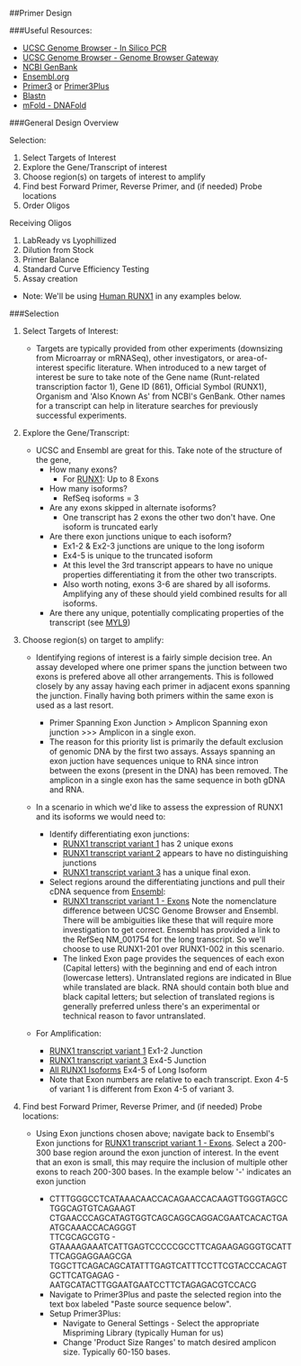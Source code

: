 ##Primer Design


###Useful Resources:
* [UCSC Genome Browser - In Silico PCR](http://genome.ucsc.edu/cgi-bin/hgPcr?command=start "InSilicoPCR")
* [UCSC Genome Browser - Genome Browser Gateway](http://genome.ucsc.edu/cgi-bin/hgGateway?hgsid=400136405_nE61bEUVeZ7ZJkeTyG8GUBj5aUeZ "Genome Browser")
* [NCBI GenBank](http://www.ncbi.nlm.nih.gov/genbank/ "GenBank")
* [Ensembl.org](http://useast.ensembl.org/index.html "Ensembl")
* [Primer3](http://bioinfo.ut.ee/primer3/ "Primer3Web") or [Primer3Plus](http://www.bioinformatics.nl/cgi-bin/primer3plus/primer3plus.cgi/ "P3Plus")
* [Blastn](http://blast.ncbi.nlm.nih.gov/blast/Blast.cgi?PROGRAM=blastn&PAGE_TYPE=BlastSearch&LINK_LOC=blasthome "Blast")
* [mFold - DNAFold](http://mfold.rna.albany.edu/?q=mfold/dna-folding-form "DNA Fold")

###General Design Overview

Selection:

1. Select Targets of Interest
2. Explore the Gene/Transcript of interest
3. Choose region(s) on targets of interest to amplify
4. Find best Forward Primer, Reverse Primer, and (if needed) Probe locations
5. Order Oligos

Receiving Oligos

1. LabReady vs Lyophillized 
2. Dilution from Stock
3. Primer Balance
4. Standard Curve Efficiency Testing 
5. Assay creation

* Note: We'll be using [Human RUNX1](http://www.ncbi.nlm.nih.gov/gene/861 "RUNX1") in any examples below.

###Selection

1. Select Targets of Interest:
	* Targets are typically provided from other experiments (downsizing from Microarray or mRNASeq), other investigators, or area-of-interest specific literature.  When introduced to a new target of interest be sure to take note of the Gene name (Runt-related transcription factor 1), Gene ID (861), Official Symbol (RUNX1), Organism and 'Also Known As' from NCBI's GenBank.  Other names for a transcript can help in literature searches for previously successful experiments.
	
2. Explore the Gene/Transcript:  
	* UCSC and Ensembl are great for this.  Take note of the structure of the gene, 
		* How many exons?
			- For [RUNX1](http://genome.ucsc.edu/cgi-bin/hgTracks?db=hg19&position=chr21%3A36054043-36508047&hgsid=400289563_IQQWwCeeSlqllGDWh7dsybaGOKZm "RUNX1"): Up to 8 Exons
		* How many isoforms?  
			- RefSeq isoforms = 3
		* Are any exons skipped in alternate isoforms?  
			- One transcript has 2 exons the other two don't have.  One isoform is truncated early
		* Are there exon junctions unique to each isoform?
			- Ex1-2 & Ex2-3 junctions are unique to the long isoform
			- Ex4-5 is unique to the truncated isoform
			- At this level the 3rd transcript appears to have no unique properties differentiating it from the other two transcripts.
			- Also worth noting, exons 3-6 are shared by all isoforms.  Amplifying any of these should yield combined results for all isoforms.
		* Are there any unique, potentially complicating properties of the transcript (see [MYL9](http://genome.ucsc.edu/cgi-bin/hgTracks?db=hg19&position=chr20%3A35161547-35186566&hgsid=400289563_IQQWwCeeSlqllGDWh7dsybaGOKZm "MYL9"))

3. Choose region(s) on target to amplify:
	* Identifying regions of interest is a fairly simple decision tree.  An assay developed where one primer spans the junction between two exons is prefered above all other arrangements.  This is followed closely by any assay having each primer in adjacent exons spanning the junction.  Finally having both primers within the same exon is used as a last resort.
		- Primer Spanning Exon Junction > Amplicon Spanning exon junction >>> Amplicon in a single exon.
		- The reason for this priority list is primarily the default exclusion of genomic DNA by the first two assays.  Assays spanning an exon juction have sequences unique to RNA since intron between the exons (present in the DNA) has been removed.  The amplicon in a single exon has the same sequence in both gDNA and RNA.
		
	* In a scenario in which we'd like to assess the expression of RUNX1 and its isoforms we would need to:
		- Identify differentiating exon junctions:
			* [RUNX1 transcript variant 1](http://genome.ucsc.edu/cgi-bin/hgc?hgsid=400289563_IQQWwCeeSlqllGDWh7dsybaGOKZm&c=chr21&o=36160097&t=36421595&g=refGene&i=NM_001754) has 2 unique exons
			* [RUNX1 transcript variant 2](http://genome.ucsc.edu/cgi-bin/hgc?hgsid=400289563_IQQWwCeeSlqllGDWh7dsybaGOKZm&c=chr21&o=36160097&t=36260987&g=refGene&i=NM_001001890) appears to have no distinguishing junctions
			* [RUNX1 transcript variant 3](http://genome.ucsc.edu/cgi-bin/hgc?hgsid=400289563_IQQWwCeeSlqllGDWh7dsybaGOKZm&c=chr21&o=36193573&t=36260987&g=refGene&i=NM_001122607) has a unique final exon.
		- Select regions around the differentiating junctions and pull their cDNA sequence from [Ensembl](http://useast.ensembl.org/index.html "Ensembl"):
			* [RUNX1 transcript variant 1 - Exons](http://useast.ensembl.org/Homo_sapiens/Transcript/Exons?db=core;g=ENSG00000159216;r=21:34787801-36004667;t=ENST00000437180) Note the nomenclature difference between UCSC Genome Browser and Ensembl.  There will be ambiguities like these that will require more investigation to get correct.  Ensembl has provided a link to the RefSeq NM_001754 for the long transcript.  So we'll choose to use RUNX1-201 over RUNX1-002 in this scenario.
			* The linked Exon page provides the sequences of each exon (Capital letters) with the beginning and end of each intron (lowercase letters).  Untranslated regions are indicated in Blue while translated are black.  RNA should contain both blue and black capital letters; but selection of translated regions is generally preferred unless there's an experimental or technical reason to favor untranslated.
	* For Amplification:
		- [RUNX1 transcript variant 1](http://genome.ucsc.edu/cgi-bin/hgc?hgsid=400289563_IQQWwCeeSlqllGDWh7dsybaGOKZm&c=chr21&o=36160097&t=36421595&g=refGene&i=NM_001754) Ex1-2 Junction
		- [RUNX1 transcript variant 3](http://genome.ucsc.edu/cgi-bin/hgc?hgsid=400289563_IQQWwCeeSlqllGDWh7dsybaGOKZm&c=chr21&o=36193573&t=36260987&g=refGene&i=NM_001122607) Ex4-5 Junction
		- [All RUNX1 Isoforms](http://genome.ucsc.edu/cgi-bin/hgTracks?db=hg19&position=chr21%3A36054043-36508047&hgsid=400289563_IQQWwCeeSlqllGDWh7dsybaGOKZm "RUNX1") Ex4-5 of Long Isoform
		- Note that Exon numbers are relative to each transcript.  Exon 4-5 of variant 1 is different from Exon 4-5 of variant 3.

4. Find best Forward Primer, Reverse Primer, and (if needed) Probe locations:
	* Using Exon junctions chosen above; navigate back to Ensembl's Exon junctions for [RUNX1 transcript variant 1 - Exons](http://useast.ensembl.org/Homo_sapiens/Transcript/Exons?db=core;g=ENSG00000159216;r=21:34787801-36004667;t=ENST00000437180).  Select a 200-300 base region around the exon junction of interest.  In the event that an exon is small, this may require the inclusion of multiple other exons to reach 200-300 bases.  In the example below '-' indicates an exon junction
	
		* CTTTGGGCCTCATAAACAACCACAGAACCACAAGTTGGGTAGCCTGGCAGTGTCAGAAGT       
       CTGAACCCAGCATAGTGGTCAGCAGGCAGGACGAATCACACTGAATGCAAACCACAGGGT       
       TTCGCAGCGTG - GTAAAAGAAATCATTGAGTCCCCCGCCTTCAGAAGAGGGTGCATTTTCAGGAGGAAGCGA       
       TGGCTTCAGACAGCATATTTGAGTCATTTCCTTCGTACCCACAGTGCTTCATGAGAG - AATGCATACTTGGAATGAATCCTTCTAGAGACGTCCACG
	   
	   - Navigate to Primer3Plus and paste the selected region into the text box labeled "Paste source sequence below".
	   - Setup Primer3Plus:
	   		* Navigate to General Settings - Select the appropriate Mispriming Library (typically Human for us)
			* Change 'Product Size Ranges' to match desired amplicon size.  Typically 60-150 bases.